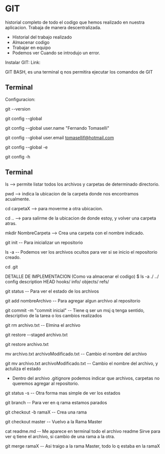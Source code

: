 # GIT
historial completo de todo el codigo que hemos realizado en nuestra aplicacion.
Trabaja de manera descentralizada.

- Historial del trabajo realizado
- Almacenar codigo
- Trabajar en equipo
- Podemos ver Cuando se introdujo un error.

Instalar GIT:
Link: 

GIT BASH, es una terminal q nos permitira ejecutar los comandos de GIT
## Terminal
Configuracion:

git --version

git config --global

git config --global user.name "Fernando Tomaselli"

git config --global user.email tomasellif@hotmail.com

git config --global -e

git config -h


## Terminal
ls --> permite listar todos los archivos y carpetas de determinado directorio.

pwd --> indica la ubicacion de la carpeta donde nos encontramos acualmente.

cd carpetaX --> para moverme a otra ubicacion.

cd .. --> para salirme de la ubicacion de donde estoy, y volver una carpeta atras.

mkdir NombreCarpeta --> Crea una carpeta con el nombre indicado.

git init -- Para inicializar un repositorio

ls -a -- Podemos ver los archivos ocultos para ver si se inicio el repositorio creado.

cd .git

DETALLE DE IMPLEMENTACION (Como va almacenar el codigo)
$ ls -a
./  ../  config  description  HEAD  hooks/  info/  objects/  refs/

git status -- Para ver el estado de los archivos

git add nombreArchivo -- Para agregar algun archivo al repositorio

git commit -m "commit inicial" -- Tiene q ser un msj q tenga sentido, descriptivo de la tarea o los cambios realizados

git rm archivo.txt -- Elmina el archivo

git restore --staged archivo.txt

git restore archivo.txt

mv archivo.txt archivoModificado.txt -- Cambio el nombre del archivo

git mv archivo.txt archivoModificado.txt -- Cambio el nombre del archivo, y actuliza el estado

- Dentro del archivo .gitignore podemos indicar que archivos, carpetas no queremos agregar al repositorio.

git status -s -- Otra forma mas simple de ver los estados

git branch -- Para ver en q rama estamos parados

git checkout -b ramaX -- Crea una rama

git checkout master -- Vuelvo a la Rama Master

cat readme.md -- Me aparece en terminal todo el archivo readme
    Sirve para ver q tiene el archivo, si cambio de una rama a la otra.

git merge ramaX -- Asi traigo a la rama Master, todo lo q estaba en la ramaX  
